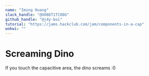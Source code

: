 ```yaml
---
name: "Iming Huang"
slack_handle: "@U086T1TC80G"
github_handle: "@j4y-boi"
tutorial: "https://jams.hackclub.com/jam/components-in-a-cap"
wokwi: ""
---
```


# Screaming Dino
If you touch the capacitive area, the dino screams :0
